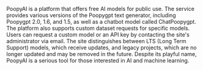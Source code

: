 PoopyAI is a platform that offers free AI models for public use. The service provides various versions of the Poopygpt text generator, including Poopygpt 2.0, 1.6, and 1.5, as well as a chatbot model called ChatPoopygpt. The platform also supports custom dataset requests for specific models. Users can request a custom model or an API key by contacting the site's administrator via email. The site distinguishes between LTS (Long Term Support) models, which receive updates, and legacy projects, which are no longer updated and may be removed in the future. Despite its playful name, PoopyAI is a serious tool for those interested in AI and machine learning.
